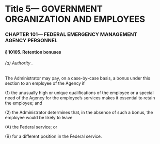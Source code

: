 
# Title 5— GOVERNMENT ORGANIZATION AND EMPLOYEES
### CHAPTER 101— FEDERAL EMERGENCY MANAGEMENT AGENCY PERSONNEL
#### § 10105. Retention bonuses
###### (a) Authority .

The Administrator may pay, on a case-by-case basis, a bonus under this section to an employee of the Agency if

(1) the unusually high or unique qualifications of the employee or a special need of the Agency for the employee’s services makes it essential to retain the employee; and

(2) the Administrator determines that, in the absence of such a bonus, the employee would be likely to leave

(A) the Federal service; or

(B) for a different position in the Federal service.
